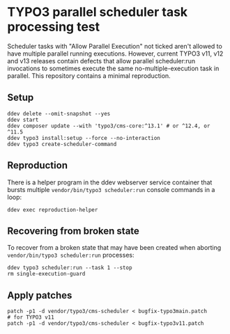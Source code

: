 # TYPO3 parallel scheduler task processing test

Scheduler tasks with "Allow Parallel Execution" not ticked aren't allowed to
have multiple parallel running executions. However, current TYPO3 v11, v12 and
v13 releases contain defects that allow parallel scheduler:run invocations to
sometimes execute the same no-multiple-execution task in parallel. This
repository contains a minimal reproduction.

## Setup

```shell
ddev delete --omit-snapshot --yes
ddev start
ddev composer update --with 'typo3/cms-core:^13.1' # or ^12.4, or ^11.5
ddev typo3 install:setup --force --no-interaction
ddev typo3 create-scheduler-command
```

## Reproduction

There is a helper program in the ddev webserver service container that bursts
multiple `vendor/bin/typo3 scheduler:run` console commands in a loop:

```shell
ddev exec reproduction-helper
```

## Recovering from broken state

To recover from a broken state that may have been created when aborting
`vendor/bin/typo3 scheduler:run` processes:

```shell
ddev typo3 scheduler:run --task 1 --stop
rm single-execution-guard
```

## Apply patches

```shell
patch -p1 -d vendor/typo3/cms-scheduler < bugfix-typo3main.patch
# for TYPO3 v11
patch -p1 -d vendor/typo3/cms-scheduler < bugfix-typo3v11.patch
```
